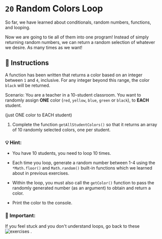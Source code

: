 # `20` Random Colors Loop

So far, we have learned about conditionals, random numbers, functions, and looping. 

Now we are going to tie all of them into one program!  Instead of simply returning random numbers, we can return a random selection of whatever we desire.  As many times as we want!

## :pencil: Instructions

A function has been written that returns a color based on an integer between `1` and `4`, inclusive. For any integer beyond this range, the color `black` will be returned.

Scenario: You are a teacher in a 10-student classroom. You want to randomly assign **ONE** color (`red`, `yellow`, `blue`, `green` or `black`), to **EACH** student. 

(just ONE color to EACH student)

1. Complete the function `getAllStudentColors()` so that it returns an array of 10 randomly selected colors, one per student.

### :bulb: Hint: 

- You have 10 students, you need to loop 10 times.

- Each time you loop, generate a random number between 1-4 using the `*Math.floor()` and `Math.random()` built-in functions which we learned about in previous exercises.

- Within the loop, you must also call the `getColor()` function to pass the randomly generated number (as an argument) to obtain and return a color.

- Print the color to the console.

### :mag_right: Important:

If you feel stuck and you don't understand loops, go back to these ![exercises](https://gitpod.io/#https://github.com/4GeeksAcademy/javascript-arrays-exercises-tutorial) .




